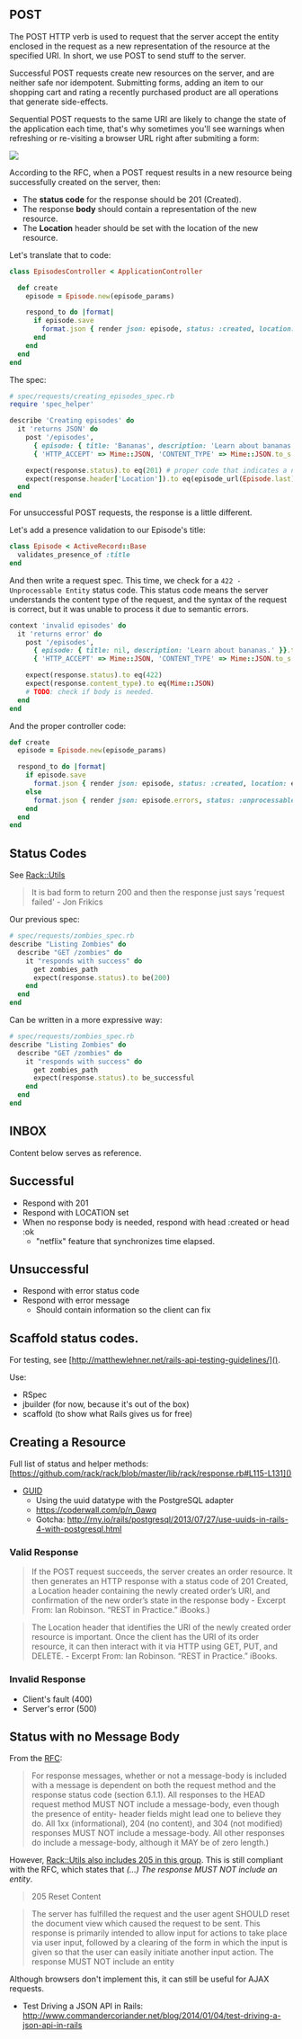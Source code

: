 ## POST

The POST HTTP verb is used to request that the server accept the entity enclosed in the request as a new representation of the resource at the specified URI. In short, we use POST to send stuff to the server.

Successful POST requests create new resources on the server, and are neither safe nor idempotent. Submitting forms, adding an item to our shopping cart and rating a recently purchased product are all operations that generate side-effects. 

Sequential POST requests to the same URI are likely to change the state of the application each time, that's why sometimes you'll see warnings when refreshing or re-visiting a browser URL right after submiting a form:

![](http://i.stack.imgur.com/52vBU.png)

According to the RFC, when a POST request results in a new resource being successfully created on the server, then:

* The **status code** for the response should be 201 (Created).
* The response **body** should contain a representation of the new resource.
* The **Location** header should be set with the location of the new resource.

Let's translate that to code:

```ruby
class EpisodesController < ApplicationController

  def create
    episode = Episode.new(episode_params)

    respond_to do |format|
      if episode.save
        format.json { render json: episode, status: :created, location: episode }
      end
    end
  end
end
```

The spec:

```ruby
# spec/requests/creating_episodes_spec.rb
require 'spec_helper'

describe 'Creating episodes' do
  it 'returns JSON' do
    post '/episodes',
      { episode: { title: 'Bananas', description: 'Learn about bananas.' }}.to_json,
      { 'HTTP_ACCEPT' => Mime::JSON, 'CONTENT_TYPE' => Mime::JSON.to_s }

    expect(response.status).to eq(201) # proper code that indicates a new resource was created.
    expect(response.header['Location']).to eq(episode_url(Episode.last)) # location of the newly created resouce.
  end
end
```

For unsuccessful POST requests, the response is a little different.

Let's add a presence validation to our Episode's title:

```ruby
class Episode < ActiveRecord::Base
  validates_presence_of :title
end
```

And then write a request spec. This time, we check for a `422 - Unprocessable Entity` status code. This status code means the server understands the content type of the request, and the syntax of the request is correct, but it was unable to process it due to semantic errors.

```ruby
context 'invalid episodes' do
  it 'returns error' do
    post '/episodes',
      { episode: { title: nil, description: 'Learn about bananas.' }}.to_json,
      { 'HTTP_ACCEPT' => Mime::JSON, 'CONTENT_TYPE' => Mime::JSON.to_s }

    expect(response.status).to eq(422)
    expect(response.content_type).to eq(Mime::JSON)
    # TODO: check if body is needed.
  end
end
```


And the proper controller code:

```ruby
def create
  episode = Episode.new(episode_params)

  respond_to do |format|
    if episode.save
      format.json { render json: episode, status: :created, location: episode }
    else
      format.json { render json: episode.errors, status: :unprocessable_entity }
    end
  end
end
```


## Status Codes

See [Rack::Utils](https://github.com/rack/rack/blob/master/lib/rack/utils.rb#L542-L601)

> It is bad form to return 200 and then the response just says 'request failed' - Jon Frikics

Our previous spec:

```ruby
# spec/requests/zombies_spec.rb
describe "Listing Zombies" do
  describe "GET /zombies" do
    it "responds with success" do
      get zombies_path
      expect(response.status).to be(200)
    end
  end
end
```

Can be written in a more expressive way:


```ruby
# spec/requests/zombies_spec.rb
describe "Listing Zombies" do
  describe "GET /zombies" do
    it "responds with success" do
      get zombies_path
      expect(response.status).to be_successful
    end
  end
end
```


## INBOX

Content below serves as reference.

## Successful

* Respond with 201
* Respond with LOCATION set
* When no response body is needed, respond with head :created or head :ok
    * "netflix" feature that synchronizes time elapsed.

## Unsuccessful

* Respond with error status code
* Respond with error message
    * Should contain information so the client can fix



## Scaffold status codes.

For testing, see [http://matthewlehner.net/rails-api-testing-guidelines/]().

Use:

  * RSpec
  * jbuilder (for now, because it's out of the box)
  * scaffold (to show what Rails gives us for free)


## Creating a Resource

Full list of status and helper methods: [https://github.com/rack/rack/blob/master/lib/rack/response.rb#L115-L131]()


* [GUID](http://en.wikipedia.org/wiki/Globally_unique_identifier)
    * Using the uuid datatype with the PostgreSQL adapter
    * https://coderwall.com/p/n_0awq
    * Gotcha: http://rny.io/rails/postgresql/2013/07/27/use-uuids-in-rails-4-with-postgresql.html

### Valid Response

> If the POST request succeeds, the server creates an order resource. It then generates an HTTP response with a status code of 201 Created, a Location header containing the newly created order’s URI, and confirmation of the new order’s state in the response body - Excerpt From: Ian Robinson. “REST in Practice.” iBooks.)

> The Location header that identifies the URI of the newly created order resource is important. Once the client has the URI of its order resource, it can then interact with it via HTTP using GET, PUT, and DELETE. - Excerpt From: Ian Robinson. “REST in Practice.” iBooks.


### Invalid Response

* Client's fault (400)
* Server's error (500)


## Status with no Message Body

From the [RFC](http://www.ietf.org/rfc/rfc2616.txt): 

> For response messages, whether or not a message-body is included with a message is dependent on both the request method and the response status code (section 6.1.1). All responses to the HEAD request method MUST NOT include a message-body, even though the presence of entity- header fields might lead one to believe they do. All 1xx (informational), 204 (no content), and 304 (not modified) responses MUST NOT include a message-body. All other responses do include a message-body, although it MAY be of zero length.)

However, [Rack::Utils also includes 205 in this group](https://github.com/rack/rack/blob/master/lib/rack/utils.rb#L604). This is still compliant with the RFC, which states that *(...) The response MUST NOT include an entity*.

> 205 Reset Content

>   The server has fulfilled the request and the user agent SHOULD reset
>   the document view which caused the request to be sent. This response
>   is primarily intended to allow input for actions to take place via
>   user input, followed by a clearing of the form in which the input is
>   given so that the user can easily initiate another input action. The
>   response MUST NOT include an entity

Although browsers don't implement this, it can still be useful for AJAX requests.

* Test Driving a JSON API in Rails: <http://www.commandercoriander.net/blog/2014/01/04/test-driving-a-json-api-in-rails>